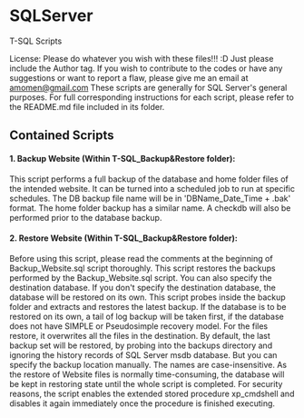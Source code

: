# SQLServer
T-SQL Scripts


License: Please do whatever you wish with these files!!! :D Just please include the Author tag.
If you wish to contribute to the codes or have any suggestions or want to report a flaw,
please give me an email at amomen@gmail.com
These scripts are generally for SQL Server's general purposes. For full corresponding instructions for each script,
please refer to the README.md file included in its folder.

## Contained Scripts

#### 1. Backup Website (Within T-SQL_Backup&Restore folder):

This script performs a full backup of the database and home folder files of the intended website. It can be turned into a
scheduled job to run at specific schedules. The DB backup file name will be in 'DBName_Date_Time + .bak' format.
The home folder backup has a similar name. A checkdb will also be performed prior to the database backup. 

#### 2. Restore Website (Within T-SQL_Backup&Restore folder):

Before using this script, please read the comments at the beginning of Backup_Website.sql script thoroughly.
This script restores the backups performed by the Backup_Website.sql script. You can also specify the destination
database. If you don't specify the destination database, the database will be restored on its own. This script
probes inside the backup folder and extracts and restores the latest backup. If the database is to be restored
on its own, a tail of log backup will be taken first, if the database does not have SIMPLE or Pseudosimple
recovery model. For the files restore, it overwrites all the files in the destination. By default, the last 
backup set will be restored, by probing into the backups directory and ignoring the history records of SQL Server
msdb database. But you can specify the backup location manually. The names are case-insensitive. As the restore
of Website files is normally time-consuming, the database will be kept in restoring state until the whole script
is completed. For security reasons, the script enables the extended stored procedure xp_cmdshell
and disables it again immediately once the procedure is finished executing.

